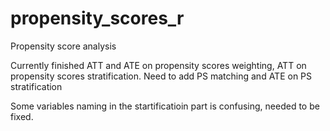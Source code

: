 # propensity_scores_r
Propensity score analysis

Currently finished ATT and ATE on propensity scores weighting, ATT on propensity scores stratification.
Need to add PS matching and ATE on PS stratification

Some variables naming in the startificatioin part is confusing, needed to be fixed.

